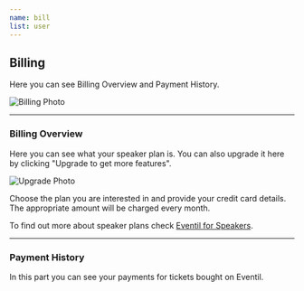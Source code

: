 ```yaml
---
name: bill
list: user
---
```

<section>

## Billing

Here you can see Billing Overview and Payment History.

![Billing Photo](/images/billingoverview.png)

---

### Billing Overview

Here you can see what your speaker plan is. You can also upgrade it here by clicking "Upgrade to get more features".

![Upgrade Photo](/images/planupgrade.png)

Choose the plan you are interested in and provide your credit card details. The appropriate amount will be charged every month.

To find out more about speaker plans check <a href="#"><a href="https://eventil.com/for/speakers">Eventil for Speakers</a>.

---

### Payment History

In this part you can see your payments for tickets bought on Eventil.
</section>
